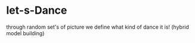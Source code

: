 # let-s-Dance
through random set's of picture we define what kind of dance it is! (hybrid model building)
